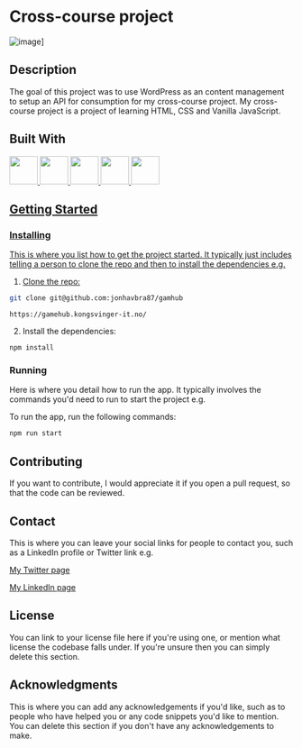 # Cross-course project

![image](https://raw.githubusercontent.com/NoroffFEU/first-year-cross-course-assignment-brief-three/master/GameHub_Logo.png)]

## Description

The goal of this project was to use WordPress as an content management to setup an API for consumption for my cross-course project. My cross-course project is a project of learning HTML, CSS and Vanilla JavaScript.


## Built With
<p align="left">
<a href="https://developer.mozilla.org/en-US/docs/Glossary/HTML5" target="_blank"> <img width="50px" src="https://camo.githubusercontent.com/93e4e94382fb2211baf595fd981ec363e1400d1ad208321396344b2eb998b51f/68747470733a2f2f6564656e742e6769746875622e696f2f537570657254696e7949636f6e732f696d616765732f7376672f68746d6c352e737667" />
<a href="https://developer.mozilla.org/en-US/docs/Web/CSS" target="_blank"> <img width="50px" src="https://camo.githubusercontent.com/10e5da35078001d86532bb75efeecf75aaca2765af099b3a2592a22fd12cb2e0/68747470733a2f2f6564656e742e6769746875622e696f2f537570657254696e7949636f6e732f696d616765732f7376672f637373332e737667" />
<a href="https://www.javatpoint.com/what-is-vanilla-javascript" target="_blank"> <img width="50px" src="https://camo.githubusercontent.com/8e946c2804fdccdb848c1109042c5398ea6bf93367d82f83aad430b722f50d9b/68747470733a2f2f6564656e742e6769746875622e696f2f537570657254696e7949636f6e732f696d616765732f7376672f6a6176617363726970742e737667" />
<a href="https://developer.wordpress.org/rest-api/" target="_blank"> <img width="50px" src="https://camo.githubusercontent.com/d5de95dd0d27e74bfe80901cdea3688b2d4c82357c2a6466f6dd03c8fb2e7b56/68747470733a2f2f6564656e742e6769746875622e696f2f537570657254696e7949636f6e732f696d616765732f7376672f776f726470726573732e737667" />
<a href="https://www.phpmyadmin.net/" target="_blank"> <img width="50px" src="https://camo.githubusercontent.com/26fd5f4d543ff70a6ea4e085139edb717bfab7979960e0fafc9bd92cd1c7727f/68747470733a2f2f6564656e742e6769746875622e696f2f537570657254696e7949636f6e732f696d616765732f7376672f7068702e737667" />


## Getting Started

### Installing

This is where you list how to get the project started. It typically just includes telling a person to clone the repo and then to install the dependencies e.g.

1. Clone the repo:

```bash
git clone git@github.com:jonhavbra87/gamhub
```
```Visit website
https://gamehub.kongsvinger-it.no/
```
2. Install the dependencies:

```
npm install
```

### Running

Here is where you detail how to run the app. It typically involves the commands you'd need to run to start the project e.g.

To run the app, run the following commands:

```bash
npm run start
```

## Contributing

If you want to contribute, I would appreciate it if you open a pull request, so that the code can be reviewed.

## Contact

This is where you can leave your social links for people to contact you, such as a LinkedIn profile or Twitter link e.g.

[My Twitter page](www.twitter.com)

[My LinkedIn page](www.linkedin.com)

## License

You can link to your license file here if you're using one, or mention what license the codebase falls under. If you're unsure then you can simply delete this section.

## Acknowledgments

This is where you can add any acknowledgements if you'd like, such as to people who have helped you or any code snippets you'd like to mention. You can delete this section if you don't have any acknowledgements to make.
